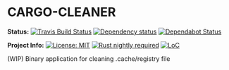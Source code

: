 # CARGO-CLEANER

**Status:**
[![Travis Build Status][build_badge]][build_link]
[![Dependency status][deps_badge]][deps_link]
[![Dependabot Status][dependabot_badge]][dependabot_link]

**Project Info:**
[![License: MIT][license_badge]][license_link]
[![Rust nightly required][rust_badge]][rust_link]
[![LoC][loc_badge]][loc_link]


(WIP) Binary application for cleaning .cache/registry file

[build_badge]: https://img.shields.io/travis/com/iamsauravsharma/cargo-cleaner.svg?logo=travis
[build_link]: https://travis-ci.com/iamsauravsharma/cargo-cleaner
[deps_badge]: https://deps.rs/repo/github/iamsauravsharma/cargo-cleaner/status.svg
[deps_link]: https://deps.rs/repo/github/iamsauravsharma/cargo-cleaner
[dependabot_badge]: https://api.dependabot.com/badges/status?host=github&repo=iamsauravsharma/cargo-cleaner
[dependabot_link]: https://dependabot.com
[license_badge]: https://img.shields.io/github/license/iamsauravsharma/cargo-cleaner.svg
[license_link]: LICENSE
[rust_badge]: https://img.shields.io/badge/rust-nightly-blue.svg?logo=rust
[rust_link]: https://rustup.rs
[loc_badge]: https://tokei.rs/b1/github/iamsauravsharma/cargo-cleaner
[loc_link]: https://github.com/iamsauravsharma/cargo-cleaner